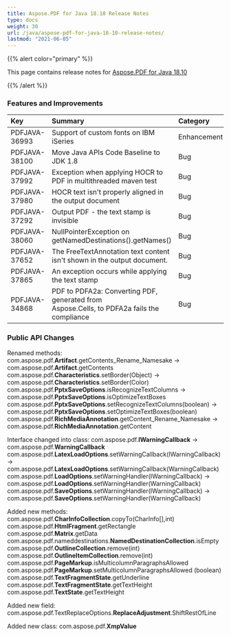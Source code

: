 ```yaml
---
title: Aspose.PDF for Java 18.10 Release Notes
type: docs
weight: 30
url: /java/aspose-pdf-for-java-18-10-release-notes/
lastmod: "2021-06-05"
---
```


{{% alert color="primary" %}}

This page contains release notes for [Aspose.PDF for Java 18.10](https://repository.aspose.com/repo/com/aspose/aspose-pdf/18.10/)

{{% /alert %}}
### **Features and Improvements**

|**Key**|**Summary**|**Category**|
| :- | :- | :- |
|PDFJAVA-36993|Support of custom fonts on IBM iSeries|Enhancement|
|PDFJAVA-38100|Move Java APIs Code Baseline to JDK 1.8|Bug|
|PDFJAVA-37992|Exception when applying HOCR to PDF in multithreaded maven test|Bug|
|PDFJAVA-37980|HOCR text isn't properly aligned in the output document|Bug|
|PDFJAVA-37292|Output PDF - the text stamp is invisible|Bug|
|PDFJAVA-38060|NullPointerException on getNamedDestinations().getNames()|Bug|
|PDFJAVA-37652|The FreeTextAnnotation text content isn't shown in the output document.|Bug|
|PDFJAVA-37865|An exception occurs while applying the text stamp|Bug|
|PDFJAVA-34868|PDF to PDFA2a: Converting PDF, generated from<br> Aspose.Cells, to PDFA2a fails the compliance|Bug|
### **Public API Changes**
Renamed methods:
com.aspose.pdf.**Artifact**.getContents_Rename_Namesake -> com.aspose.pdf.**Artifact**.getContents
com.aspose.pdf.**Characteristics**.setBorder(Object) -> com.aspose.pdf.**Characteristics**.setBorder(Color)
com.aspose.pdf.**PptxSaveOptions**.isRecognizeTextColumns -> com.aspose.pdf.**PptxSaveOptions**.isOptimizeTextBoxes
com.aspose.pdf.**PptxSaveOptions**.setRecognizeTextColumns(boolean) -> com.aspose.pdf.**PptxSaveOptions**.setOptimizeTextBoxes(boolean)
com.aspose.pdf.**RichMediaAnnotation**.getContent_Rename_Namesake -> com.aspose.pdf.**RichMediaAnnotation**.getContent

Interface changed into class:
com.aspose.pdf.**IWarningCallback** -> com.aspose.pdf.**WarningCallback**
com.aspose.pdf.**LatexLoadOptions**.setWarningCallback(IWarningCallback) -> com.aspose.pdf.**LatexLoadOptions**.setWarningCallback(WarningCallback)
com.aspose.pdf.**LoadOptions**.setWarningHandler(IWarningCallback) -> com.aspose.pdf.**LoadOptions**.setWarningHandler(WarningCallback)
com.aspose.pdf.**SaveOptions**.setWarningHandler(IWarningCallback) -> com.aspose.pdf.**SaveOptions**.setWarningHandler(WarningCallback)

Added new methods:
com.aspose.pdf.**CharInfoCollection**.copyTo(CharInfo[],int)  
com.aspose.pdf.**HtmlFragment**.getRectangle  
com.aspose.pdf.**Matrix**.getData  
com.aspose.pdf.nameddestinations.**NamedDestinationCollection**.isEmpty  
com.aspose.pdf.**OutlineCollection**.remove(int)  
com.aspose.pdf.**OutlineItemCollection**.remove(int)  
com.aspose.pdf.**PageMarkup**.isMulticolumnParagraphsAllowed  
com.aspose.pdf.**PageMarkup**.setMulticolumnParagraphsAllowed   (boolean)
com.aspose.pdf.**TextFragmentState**.getUnderline  
com.aspose.pdf.**TextFragmentState**.getTextHeight  
com.aspose.pdf.**TextState**.getTextHeight  

Added new field:
com.aspose.pdf.TextReplaceOptions.**ReplaceAdjustment**.ShiftRestOfLine

Added new class:
com.aspose.pdf.**XmpValue**


